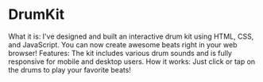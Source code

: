 # DrumKit
What it is: I've designed and built an interactive drum kit using HTML, CSS, and JavaScript. You can now create awesome beats right in your web browser! 
Features: The kit includes various drum sounds and is fully responsive for mobile and desktop users. 
How it works: Just click or tap on the drums to play your favorite beats!

